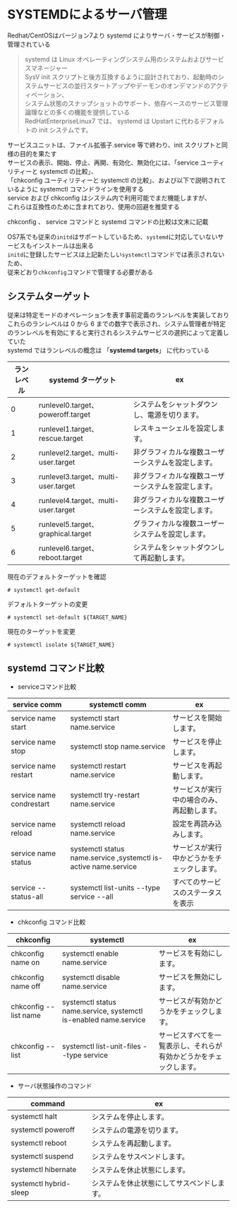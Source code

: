 # SYSTEMDによるサーバ管理
Redhat/CentOSはバージョン7より systemd によりサーバ・サービスが制御・管理されている  

>systemd は Linux オペレーティングシステム用のシステムおよびサービスマネージャー  
SysV init スクリプトと後方互換するように設計されており、起動時のシステムサービスの並行スタートアップやデーモンのオンデマンドのアクティベーション、  
システム状態のスナップショットのサポート、依存ベースのサービス管理論理などの多くの機能を提供している  
RedHatEnterpriseLinux7 では、 systemd は Upstart に代わるデフォルトの init システムです。  

サービスユニットは、ファイル拡張子.service 等で終わり、init スクリプトと同様の目的を果たす  
サービスの表示、開始、停止、再開、有効化、無効化には、「service ユーティリティーと systemctl の比較」、  
「chkconfig ユーティリティーと systemctl の比較」、および以下で説明されているように systemctl コマンドラインを使用する  
service および chkconfig はシステム内で利用可能でまだ機能しますが、  
これらは互換性のために含まれており、使用の回避を推奨する    

chkconfig 、 service コマンドと systemd コマンドの比較は文末に記載  

OS7系でも従来の`initd`はサポートしているため、`systemd`に対応していないサービスもインストールは出来る  
`initd`に登録したサービスは上記新たしい`systemctl`コマンドでは表示されないため、  
従来どおり`chkconfig`コマンドで管理する必要がある  

## システムターゲット
従来は特定モードのオペレーションを表す事前定義のランレベルを実装しており  
これらのランレベルは 0 から 6 までの数字で表示され、システム管理者が特定のランレベルを有効にすると実行されるシステムサービスの選択によって定義していた  
systemd ではランレベルの概念は 「**systemd targets**」 に代わっている  

| ランレベル | systemd ターゲット                | ex                                     |
| ------- | ---------------------------------- | -------------------------------------- |
| 0       | runlevel0.target、poweroff.target   | システムをシャットダウンし、電源を切ります。      |
| 1       | runlevel1.target、rescue.target     | レスキューシェルを設定します。                |
| 2       | runlevel2.target、multi-user.target | 非グラフィカルな複数ユーザーシステムを設定します。 |
| 3       | runlevel3.target、multi-user.target | 非グラフィカルな複数ユーザーシステムを設定します。 |
| 4       | runlevel4.target、multi-user.target | 非グラフィカルな複数ユーザーシステムを設定します。 |
| 5       | runlevel5.target、graphical.target  | グラフィカルな複数ユーザーシステムを設定します。   |
| 6       | runlevel6.target、reboot.target     | システムをシャットダウンして再起動します。       |

現在のデフォルトターゲットを確認  

```
# systemctl get-default
```

デフォルトターゲットの変更  

```
# systemctl set-default ${TARGET_NAME}
```

現在のターゲットを変更  

```
# systemctl isolate ${TARGET_NAME}
```

## systemd コマンド比較

* serviceコマンド比較  

| service comm             | systemctl comm                                                  | ex |
| ------------------------ | --------------------------------------------------------------- | -- |
| service name start       | systemctl start name.service                                    | サービスを開始します。 |
| service name stop        | systemctl stop name.service                                     | サービスを停止します。 |
| service name restart     | systemctl restart name.service                                  | サービスを再起動します。 |
| service name condrestart | systemctl try-restart name.service                              | サービスが実行中の場合のみ、再起動します。 |
| service name reload      | systemctl reload name.service                                   | 設定を再読み込みします。 |
| service name status      | systemctl status name.service ,systemctl is-active name.service | サービスが実行中かどうかをチェックします。 |
| service --status-all     | systemctl list-units --type service --all                       | すべてのサービスのステータスを表示       |

* chkconfig コマンド比較  

| chkconfig             | systemctl                                                        | ex |
| --------------------- | ---------------------------------------------------------------- | --- |
| chkconfig name on     | systemctl enable name.service                                    | サービスを有効にします。 |
| chkconfig name off    | systemctl disable name.service                                   | サービスを無効にします。 |
| chkconfig --list name | systemctl status name.service, systemctl is-enabled name.service | サービスが有効かどうかをチェックします。 |
| chkconfig --list      | systemctl list-unit-files --type service                         | サービスすべてを一覧表示し、それらが有効かどうかをチェックします。 |

* サーバ状態操作のコマンド  

| command                | ex                              |
| ---------------------- | ------------------------------- |
| systemctl halt         | システムを停止します。                |
| systemctl poweroff     | システムの電源を切ります。             |
| systemctl reboot       | システムを再起動します。              |
| systemctl suspend      | システムをサスペンドします。           |
| systemctl hibernate    | システムを休止状態にします。           |
| systemctl hybrid-sleep | システムを休止状態にしてサスペンドします。 |
